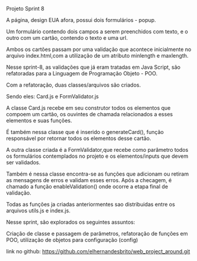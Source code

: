 
Projeto Sprint 8

A página, design EUA afora, possui dois formulários - popup.

Um formulário contendo dois campos a serem preenchidos com texto, e o outro com um cartão, contendo o texto e uma url.

Ambos os cartões passam por uma validação que acontece inicialmente no arquivo index.html,com a utilização de um atributo minlength e maxlength.

Nesse sprint-8, as validações que já eram tratadas em Java Script, são refatoradas para a Linguagem de Programação Objeto - POO.

Com a refatoração, duas classes/arquivos são criados.

Sendo eles: Card.js e FormValidator.js

A classe Card.js recebe em seu construtor todos os elementos que compoem um cartão, os ouvintes de chamada relacionados a esses elementos e suas funções.

É também nessa classe que é inserido o generateCard(), função responsável por retornar todos os elementos desse cartão.

A outra classe criada é a FormValidator,que recebe como parâmetro todos os formulários contemplados no projeto e os elementos/inputs que devem ser validados.

Também é nessa classe encontra-se as funções que adicionam ou retiram as mensagens de erros e validam esses erros. Após a checagem, é chamado a função enableValidation() onde ocorre a etapa final de validação.

Todas as funções ja criadas anteriormentes sao distribuidas entre os arquivos utils.js e index.js.

Nesse sprint, são explorados os seguintes assuntos:

Criação de classe e passagem de parâmetros,
refatoração de funções em POO,
utilização de objetos para configuração (config)



link no github: https://github.com/elhernandesbrito/web_project_around.git



